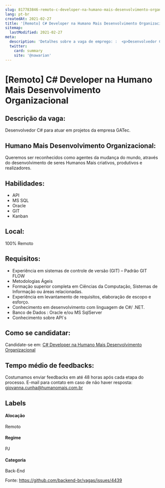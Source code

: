 ```yaml
---
slug: 817783846-remoto-c-developer-na-humano-mais-desenvolvimento-organizacional
lang: pt-br
createdAt: 2021-02-27
title: '[Remoto] C# Developer na Humano Mais Desenvolvimento Organizacional - Vaga de Emprego'
sitemap:
  lastModified: 2021-02-27
meta:
  description: 'Detalhes sobre a vaga de emprego: :  <p>Desenvolvedor C# para atuar em projetos da empresa GATec.</p>'
  twitter:
    card: summary
    site: '@nawarian'
---
```


# [Remoto] C# Developer na Humano Mais Desenvolvimento Organizacional

## Descrição da vaga: 
 <p>Desenvolvedor C# para atuar em projetos da empresa GATec.</p>

## Humano Mais Desenvolvimento Organizacional: 
 <p>Queremos ser reconhecidos como agentes da mudança do mundo, através do desenvolvimento de seres Humanos Mais criativos, produtivos e realizadores.</p>
</p>

 ## Habilidades: 
 - API 
- MS SQL 
- Oracle 
- GIT 
- Kanban
## Local: 
 100% Remoto
## Requisitos: 
 - Experiência em sistemas de controle de versão (GIT) – Padrão GIT FLOW  
- Metodologias Ágeis  
- Formação superior completa em Ciências da Computação, Sistemas de Informação ou áreas relacionadas.  
- Experiência em levantamento de requisitos, elaboração de escopo e esforço.  
- Conhecimento em desenvolvimento com linguagem de C#/ .NET.  
- Banco de Dados : Oracle e/ou MS SqlServer  
- Conhecimento sobre API´s


## Como se candidatar:
Candidate-se em: [C# Developer na Humano Mais Desenvolvimento Organizacional](https://coodesh.com/vagas/desenvolvedor-c-plenosenior-191455?origin=github&modal=open)
## Tempo médio de feedbacks:
 Costumamos enviar feedbacks em até 48 horas após cada etapa do processo. E-mail para contato em caso de não haver resposta: [giovanna.cunha@humanomais.com.br](mailto:giovanna.cunha@humanomais.com.br)
## Labels
#### Alocação
Remoto
#### Regime
PJ
#### Categoria
Back-End

Fonte: https://github.com/backend-br/vagas/issues/4439